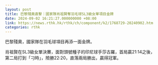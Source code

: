 ```yaml
---
layout: post
title: 巴黎殘奧直擊｜國家隊肖祖賢奪羽毛球SL3級女單項目金牌
date: 2024-09-02 16:21:27.000000000 +08:00
link: https://news.rthk.hk/rthk/ch/component/k2/1768729-20240902.htm
categories: rthk
---
```


巴黎殘奧，國家隊在羽毛球項目再添一面金牌。

肖祖賢在SL3級女單決賽，面對頭號種子的印尼球手莎古羅，首局贏21:14之後，第二局打到「刁時」，險勝22:20，直落兩局勝出，贏得冠軍。
